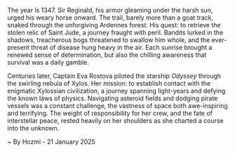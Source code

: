 
The year is 1347.  Sir Reginald, his armor gleaming under the harsh sun, urged his weary horse onward.  The trail, barely more than a goat track, snaked through the unforgiving Ardennes forest.  His quest: to retrieve the stolen relic of Saint Jude, a journey fraught with peril.  Bandits lurked in the shadows, treacherous bogs threatened to swallow him whole, and the ever-present threat of disease hung heavy in the air.  Each sunrise brought a renewed sense of determination, but also the chilling awareness that survival was a daily gamble.

Centuries later, Captain Eva Rostova piloted the starship *Odyssey* through the swirling nebula of Xylos.  Her mission: to establish contact with the enigmatic Xylossian civilization, a journey spanning light-years and defying the known laws of physics.  Navigating asteroid fields and dodging pirate vessels was a constant challenge, the vastness of space both awe-inspiring and terrifying.  The weight of responsibility for her crew, and the fate of interstellar peace, rested heavily on her shoulders as she charted a course into the unknown.

~ By Hozmi - 21 January 2025
